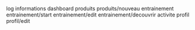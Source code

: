 log
informations
dashboard
produits
produits/nouveau
entrainement
entrainement/start
entrainement/edit
entrainement/decouvrir
activite
profil
profil/edit
